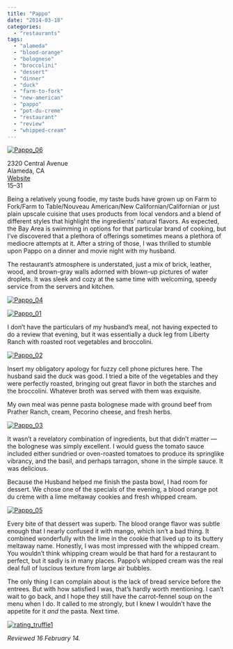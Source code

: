 ```yaml
---
title: "Pappo"
date: "2014-03-18"
categories: 
  - "restaurants"
tags: 
  - "alameda"
  - "blood-orange"
  - "bolognese"
  - "broccolini"
  - "dessert"
  - "dinner"
  - "duck"
  - "farm-to-fork"
  - "new-american"
  - "pappo"
  - "pot-du-creme"
  - "restaurant"
  - "review"
  - "whipped-cream"
---
```


[![Pappo_06](http://s3.amazonaws.com/thegourmez-wpmedia/2014/02/Pappo_06-281x500.jpg)](http://www.thegourmez.com/2014/02/eko-coffee-bar-and-tea-house/pappo_06/)

2320 Central Avenue\
Alameda, CA\
[Website](http://papporestaurant.com/index.html)\
$15–$31

Being a relatively young foodie, my taste buds have grown up on Farm to Fork/Farm to Table/Nouveau American/New Californian/Californian or just plain upscale cuisine that uses products from local vendors and a blend of different styles that highlight the ingredients’ natural flavors. As expected, the Bay Area is swimming in options for that particular brand of cooking, but I’ve discovered that a plethora of offerings sometimes means a plethora of mediocre attempts at it. After a string of those, I was thrilled to stumble upon Pappo on a dinner and movie night with my husband.

The restaurant’s atmosphere is understated, just a mix of brick, leather, wood, and brown-gray walls adorned with blown-up pictures of water droplets. It was sleek and cozy at the same time with welcoming, speedy service from the servers and kitchen.

[![Pappo_04](http://s3.amazonaws.com/thegourmez-wpmedia/2014/02/Pappo_04-281x500.jpg)](http://www.thegourmez.com/2014/02/eko-coffee-bar-and-tea-house/pappo_04/)

[![Pappo_01](http://s3.amazonaws.com/thegourmez-wpmedia/2014/02/Pappo_01-500x281.jpg)](http://www.thegourmez.com/2014/02/eko-coffee-bar-and-tea-house/pappo_01/)

I don’t have the particulars of my husband’s meal, not having expected to do a review that evening, but it was essentially a duck leg from Liberty Ranch with roasted root vegetables and broccolini.

[![Pappo_02](http://s3.amazonaws.com/thegourmez-wpmedia/2014/02/Pappo_02-500x379.jpg)](http://www.thegourmez.com/2014/02/eko-coffee-bar-and-tea-house/pappo_02/)

Insert my obligatory apology for fuzzy cell phone pictures here. The husband said the duck was good. I tried a bite of the vegetables and they were perfectly roasted, bringing out great flavor in both the starches and the broccolini. Whatever broth was served with them was exquisite.

My own meal was penne pasta bolognese made with ground beef from Prather Ranch, cream, Pecorino cheese, and fresh herbs.

[![Pappo_03](http://s3.amazonaws.com/thegourmez-wpmedia/2014/02/Pappo_03-500x281.jpg)](http://www.thegourmez.com/2014/02/eko-coffee-bar-and-tea-house/pappo_03/)

It wasn’t a revelatory combination of ingredients, but that didn’t matter — the bolognese was simply excellent. I would guess the tomato sauce included either sundried or oven-roasted tomatoes to produce its springlike vibrancy, and the basil, and perhaps tarragon, shone in the simple sauce. It was delicious.

Because the Husband helped me finish the pasta bowl, I had room for dessert. We chose one of the specials of the evening, a blood orange pot du crème with a lime meltaway cookies and fresh whipped cream.

[![Pappo_05](http://s3.amazonaws.com/thegourmez-wpmedia/2014/02/Pappo_05-500x353.jpg)](http://www.thegourmez.com/2014/02/eko-coffee-bar-and-tea-house/pappo_05/)

Every bite of that dessert was superb. The blood orange flavor was subtle enough that I nearly confused it with mango, which isn’t a bad thing. It combined wonderfully with the lime in the cookie that lived up to its buttery meltaway name. Honestly, I was most impressed with the whipped cream. You wouldn’t think whipping cream would be that hard for a restaurant to perfect, but it sadly is in many places. Pappo’s whipped cream was the real deal full of luscious texture from large air bubbles.

The only thing I can complain about is the lack of bread service before the entrees. But with how satisfied I was, that’s hardly worth mentioning. I can’t wait to go back, and I hope they still have the carrot-fennel soup on the menu when I do. It called to me strongly, but I knew I wouldn’t have the appetite for it _and_ the pasta. Next time.

[![rating_truffle1](http://s3.amazonaws.com/thegourmez-wpmedia/2009/02/rating_truffle1.gif)](http://www.thegourmez.com/2009/02/silk-hope-winery-nc-traminette-2007/rating_truffle1/)

_Reviewed 16 February 14._
